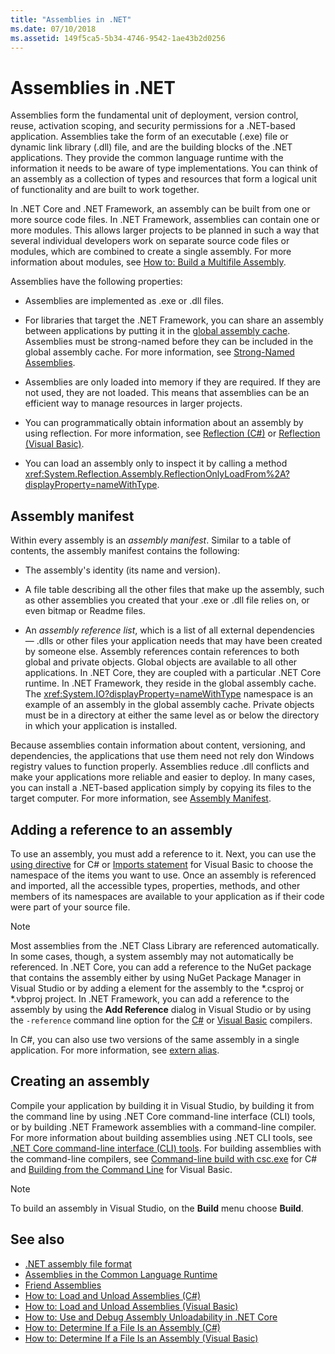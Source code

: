 ```yaml
---
title: "Assemblies in .NET"
ms.date: 07/10/2018
ms.assetid: 149f5ca5-5b34-4746-9542-1ae43b2d0256
---
```

# Assemblies in .NET

Assemblies form the fundamental unit of deployment, version control, reuse, activation scoping, and security permissions for a .NET-based application. Assemblies take the form of an executable (.exe) file or dynamic link library (.dll) file, and are the building blocks of the .NET applications. They provide the common language runtime with the information it needs to be aware of type implementations. You can think of an assembly as a collection of types and resources that form a logical unit of functionality and are built to work together.

In .NET Core and .NET Framework, an assembly can be built from one or more source code files. In .NET Framework, assemblies can contain one or more modules. This allows larger projects to be planned in such a way that several individual developers work on separate source code files or modules, which are combined to create a single assembly. For more information about modules, see [How to: Build a Multifile Assembly](../../framework/app-domains/how-to-build-a-multifile-assembly.md).

Assemblies have the following properties:

- Assemblies are implemented as .exe or .dll files.

- For libraries that target the .NET Framework, you can share an assembly between applications by putting it in the [global assembly cache](../../framework/app-domains/gac.md). Assemblies must be strong-named before they can be included in the global assembly cache. For more information, see [Strong-Named Assemblies](../../framework/app-domains/strong-named-assemblies.md).

- Assemblies are only loaded into memory if they are required. If they are not used, they are not loaded. This means that assemblies can be an efficient way to manage resources in larger projects.

- You can programmatically obtain information about an assembly by using reflection. For more information, see [Reflection (C#)](../../csharp/programming-guide/concepts/reflection.md) or [Reflection (Visual Basic)](../../visual-basic/programming-guide/concepts/reflection.md).

- You can load an assembly only to inspect it by calling a method <xref:System.Reflection.Assembly.ReflectionOnlyLoadFrom%2A?displayProperty=nameWithType>.

## Assembly manifest

Within every assembly is an *assembly manifest*. Similar to a table of contents, the assembly manifest contains the following:

- The assembly's identity (its name and version).

- A file table describing all the other files that make up the assembly, such as other assemblies you created that your .exe or .dll file relies on, or even bitmap or Readme files.

- An *assembly reference list*, which is a list of all external dependencies — .dlls or other files your application needs that may have been created by someone else. Assembly references contain references to both global and private objects. Global objects are available to all other applications. In .NET Core, they are coupled with a particular .NET Core runtime. In .NET Framework, they reside in the global assembly cache. The <xref:System.IO?displayProperty=nameWithType> namespace is an example of an assembly in the global assembly cache. Private objects must be in a directory at either the same level as or below the directory in which your application is installed.

Because assemblies contain information about content, versioning, and dependencies, the applications that use them need not rely don Windows registry values to function properly. Assemblies reduce .dll conflicts and make your applications more reliable and easier to deploy. In many cases, you can install a .NET-based application simply by copying its files to the target computer. For more information, see [Assembly Manifest](../../framework/app-domains/assembly-manifest.md).

## Adding a reference to an assembly

To use an assembly, you must add a reference to it. Next, you can use the [using directive](../../csharp/language-reference/keywords/using-directive.md) for C# or [Imports statement](../../visual-basic/language-reference/statements/imports-statement-net-namespace-and-type.md) for Visual Basic to choose the namespace of the items you want to use. Once an assembly is referenced and imported, all the accessible types, properties, methods, and other members of its namespaces are available to your application as if their code were part of your source file.

> [!NOTE]
> Most assemblies from the .NET Class Library are referenced automatically. In some cases, though, a system assembly may not automatically be referenced. In .NET Core, you can add a reference to the NuGet package that contains the assembly either by using NuGet Package Manager in Visual Studio or by adding a [<PackageReference>](../../core/tools/dependencies.md#the-new-packagereference-element) element for the assembly to the *.csproj or *.vbproj project. In .NET Framework, you can add a reference to the assembly by using the **Add Reference** dialog in Visual Studio or by using the `-reference` command line option for the [C#](../../csharp/language-reference/compiler-options/reference-compiler-option.md) or [Visual Basic](../../visual-basic/reference/command-line-compiler/reference.md) compilers.

In C#, you can also use two versions of the same assembly in a single application. For more information, see [extern alias](../../csharp/language-reference/keywords/extern-alias.md).

## Creating an assembly

Compile your application by building it in Visual Studio, by building it from the command line by using .NET Core command-line interface (CLI) tools, or by building .NET Framework assemblies with a command-line compiler. For more information about building assemblies using .NET CLI tools, see [.NET Core command-line interface (CLI) tools](../../core/tools/index.md). For building assemblies with the command-line compilers, see [Command-line build with csc.exe](../../csharp/language-reference/compiler-options/command-line-building-with-csc-exe.md) for C# and [Building from the Command Line](../../visual-basic/reference/command-line-compiler/building-from-the-command-line.md) for Visual Basic.

> [!NOTE]
> To build an assembly in Visual Studio, on the **Build** menu choose **Build**.

## See also

- [.NET assembly file format](file-format.md)
- [Assemblies in the Common Language Runtime](../../framework/app-domains/assemblies-in-the-common-language-runtime.md)
- [Friend Assemblies](friend-assemblies.md)
- [How to: Load and Unload Assemblies (C#)](../../csharp/programming-guide/concepts/assemblies-gac/how-to-load-and-unload-assemblies.md)
- [How to: Load and Unload Assemblies (Visual Basic)](../../visual-basic/programming-guide/concepts/assemblies-gac/how-to-load-and-unload-assemblies.md)
- [How to: Use and Debug Assembly Unloadability in .NET Core](unloadability-howto.md)
- [How to: Determine If a File Is an Assembly (C#)](../../csharp/programming-guide/concepts/assemblies-gac/how-to-determine-if-a-file-is-an-assembly.md)
- [How to: Determine If a File Is an Assembly (Visual Basic)](../../visual-basic/programming-guide/concepts/assemblies-gac/how-to-determine-if-a-file-is-an-assembly.md)
